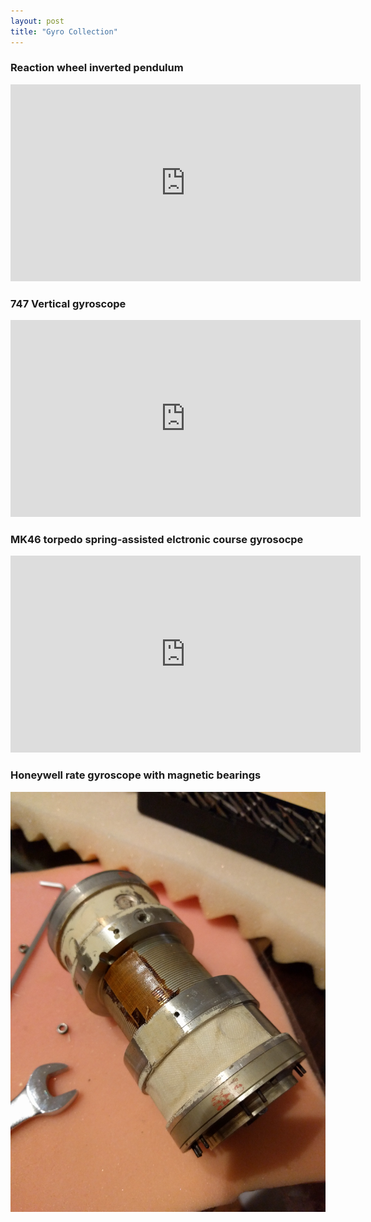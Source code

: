 ```yaml
---
layout: post
title: "Gyro Collection"
---
```

### Reaction wheel inverted pendulum
<iframe width="560" height="315" src="https://www.youtube.com/embed/Z6lg5TXe5yg" title="YouTube video player" frameborder="0" allow="accelerometer; autoplay; clipboard-write; encrypted-media; gyroscope; picture-in-picture" allowfullscreen></iframe>

### 747 Vertical gyroscope
  <iframe width="560" height="315" src="https://www.youtube.com/embed/_kRFAOHB7Wg" title="YouTube video player" frameborder="0" allow="accelerometer; autoplay; clipboard-write; encrypted-media; gyroscope; picture-in-picture" allowfullscreen></iframe>
  
### MK46 torpedo spring-assisted elctronic course gyrosocpe
<iframe width="560" height="315" src="https://www.youtube.com/embed/q4fC6EOAdrQ" title="YouTube video player" frameborder="0" allow="accelerometer; autoplay; clipboard-write; encrypted-media; gyroscope; picture-in-picture" allowfullscreen></iframe>

### Honeywell rate gyroscope with magnetic bearings
![gyro](/gyro.jpg)
